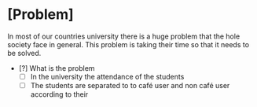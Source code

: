 # [Problem]
In most of our countries university there is a huge problem that the hole society face in general.
This problem is taking their time so that it needs to be solved.
- [?] What is the problem 
	- [ ] In the university the attendance of the students
	- [ ]  The students are separated to to café user and non café user according to their 